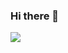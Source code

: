 ### Hi there 👋
<img src='[https://media.giphy.com/media/xT9IgzoKnwFNmISR8I/giphy.gif](https://media.giphy.com/media/xT9IgzoKnwFNmISR8I/giphy.gif)' />
<!--
**TroyRandall/TroyRandall** is a ✨ _special_ ✨ repository because its `README.md` (this file) appears on your GitHub profile.

Here are some ideas to get you started:

- 🔭 I’m currently working on ...
- 🌱 I’m currently learning ...
- 👯 I’m looking to collaborate on ...
- 🤔 I’m looking for help with ...
- 💬 Ask me about ...
- 📫 How to reach me: ...
- 😄 Pronouns: ...
- ⚡ Fun fact: ...
-->
